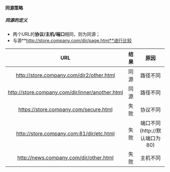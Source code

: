 #### 同源策略
##### 同源的定义
- 两个URL的**协议/主机/端口**相同，则为同源；
- 与源**http://store.company.com/dir/page.html**进行比较

|URL|结果|原因|
|:------:|:------:|:------:|
|http://store.company.com/dir2/other.html|同源|路径不同|
|http://store.company.com/dir/inner/another.html|同源|路径不同|
|https://store.company.com/secure.html|失败|协议不同|
|http://store.company.com:81/dir/etc.html|失败|端口不同(http://默认端口为80)
|http://news.company.com/dir/other.html|失败|主机不同|
